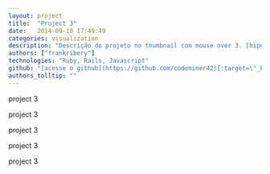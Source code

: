 ```yaml
---
layout: project
title:  "Project 3"
date:   2014-09-10 17:49:49
categories: visualization
description: "Descrição do projeto no thumbnail com mouse over 3. [hiperlink](http://codeminer42.com){:target=\"_blank\"}"
authors: ["frankribery"]
technologies: "Ruby, Rails, Javascript"
github: "[acesse o github](https://github.com/codeminer42){:target=\"_blank\"}"
authors_tolltip: ""
---
```



project 3

project 3

project 3

project 3

project 3
